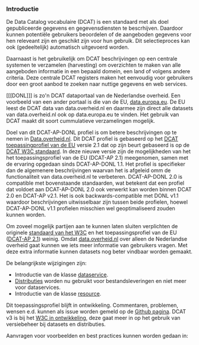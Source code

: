 ### Introductie

De Data Catalog vocabulaire (DCAT) is een standaard met als doel gepubliceerde gegevens en gegevensdiensten te bescrhijven. Daardoor kunnen potentiële gebruikers beoordelen of de aangeboden gegevens voor hen releveant zijn en geschikt zijn voor hun gebruik. Dit selectieproces kan ook (gedeeltelijk) automatisch uitgevoerd worden. 

Daarnaast is het gebruikelijk om DCAT beschrijvingen op een centrale systemen te verzamelen (harvesting) om overzichten te maken van alle aangeboden informatie in een bepaald domein, een land of volgens andere criteria. Deze centrale DCAT registers maken het eenvoudig voor gebruikers door een groot aanbod te zoeken naar nuttige gegevens en web services.

[[[DONL]]] is zo'n DCAT dataportaal van de Nederlandse overheid.  Een voorbeeld van een ander portaal is die van de EU, <a href="https://data.europa.eu/en">data.europa.eu</a>. De EU leest de DCAT data van data.overheid.nl en daarmee zijn direct alle datasets van data.overheid.nl ook op data.europa.eu te vinden. Het gebruik van DCAT maakt dit soort cummulatieve verzamelingen mogelijk.

Doel van dit DCAT-AP-DONL profiel is om betere beschrijvingen op te nemen in <a href="https://data.overheid.nl/">Data.overheid.nl</a>. Dit DCAT profiel  is gebaseerd op het [DCAT toepassingprofiel van de EU](https://joinup.ec.europa.eu/collection/semantic-interoperability-community-semic/solution/dcat-application-profile-data-portals-europe) versie 2.1 dat op zijn beurt gebaseerd is op de [DCAT W3C standaard](https://www.w3.org/TR/vocab-dcat-2/). In deze nieuwe versie zijn de mogelijkheden van het het toepassingsprofiel van de EU (DCAT-AP 2.1) meegenomen, samen met de ervaring opgedaan sinds DCAT-AP-DONL 1.1. Het profiel is specifieker dan de algemenere beschrijvingen waarvan het is afgeleid omm de functionaliteit van data.overheid.nl te verbeteren. DCAT-AP-DONL 2.0 is compatible met bovenstaande standaarden, wat betekent dat een profiel dat voldoet aan DCAT-AP-DONL 2.0 ook verwerkt kan worden binnen DCAT 2.0 en DCAT-AP v2.1. Het is ook backwards-compatible met DONL v1.1 waardoor beschrijvingen uitwisselbaar zijn tussen beide profielen, hoewel DCAT-AP-DONL v1.1 profielen misschien wel geoptimaliseerd zouden kunnen worden.

Om zoveel mogelijk partijen aan te kunnen laten sluiten verplichten de originele <a href="https://www.w3.org/TR/vocab-dcat-2/">standaard van het W3C</a> en het toepassingsprofiel van de EU (<a href="https://joinup.ec.europa.eu/collection/semantic-interoperability-community-semic/solution/dcat-application-profile-data-portals-europe/release/210">DCAT-AP 2.1</a>) weinig. Omdat  <a href="data.overheid.nl">data.overheid.nl</a> over alleen de Nederlandse overheid gaat kunnen we iets meer informatie van gebruikers vragen. Met deze extra informatie kunnen datasets nog beter vindbaar worden gemaakt. 


De belangrijkste wijzigingen zijn:</p>

<ul>
        <li>Introductie van de klasse <a href="#dcat-DataService">dataservice</a>.</li>
        <li><a href="#dcat-Distribution">Distributies</a> worden nu gebruikt voor bestandsleveringen en niet meer voor dataservices.</li>
        <li>Introductie van de klasse <a href="#dcat-Resource">resource</a>.</li>
</ul>

<p>Dit toepassingsprofiel blijft in ontwikkeling. Commentaren, problemen, wensen e.d. kunnen als issue worden gemeld op de <a href="https://github.com/dataoverheid/dcat-ap-donl">Github pagina</a>.
DCAT v3 is bij het  <a href="https://www.w3.org/TR/vocab-dcat-3/">W3C in ontwikkeling</a>, deze gaat meer in op het gebruik van versiebeheer bij datasets en distributies.</p>

<p>Aanvragen voor voorbeelden en best practices kunnen worden gedaan in:

<div class="issue" data-number="33"></div>
<div class="issue" data-number="34"></div>
